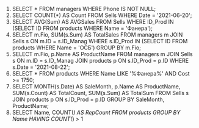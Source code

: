 1. SELECT * FROM managers WHERE Phone IS NOT NULL;
2. SELECT COUNT(*) AS Count FROM Sells WHERE Date = '2021-06-20';
3. SELECT AVG(Sum) AS AVGSales FROM Sells WHERE ID_Prod IN (SELECT ID FROM products WHERE Name = 'Фанера');
4. SELECT m.Fio, SUM(s.Sum) AS TotalSales
    FROM managers m
    JOIN Sells s ON m.ID = s.ID_Manag
    WHERE s.ID_Prod IN (SELECT ID FROM products WHERE Name = 'ОСБ')
    GROUP BY m.Fio;
5. SELECT m.Fio, p.Name AS ProductName
    FROM managers m
    JOIN Sells s ON m.ID = s.ID_Manag
    JOIN products p ON s.ID_Prod = p.ID
    WHERE s.Date = '2021-08-22';
6. SELECT * FROM products WHERE Name LIKE '%Фанера%' AND Cost >= 1750;
7. SELECT 
    MONTH(s.Date) AS SaleMonth,
    p.Name AS ProductName,
    SUM(s.Count) AS TotalCount,
    SUM(s.Sum) AS TotalSum
    FROM Sells s
    JOIN products p ON s.ID_Prod = p.ID
    GROUP BY SaleMonth, ProductName;
8. SELECT Name, COUNT(*) AS RepCount
     FROM products
     GROUP BY Name
     HAVING COUNT(*) > 1
   
